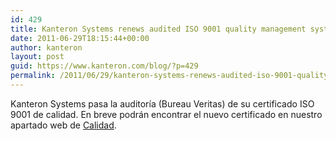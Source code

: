 ```yaml
---
id: 429
title: Kanteron Systems renews audited ISO 9001 quality management system
date: 2011-06-29T18:15:44+00:00
author: kanteron
layout: post
guid: https://www.kanteron.com/blog/?p=429
permalink: /2011/06/29/kanteron-systems-renews-audited-iso-9001-quality-management-system/
---
```

Kanteron Systems pasa la auditoría (Bureau Veritas) de su certificado ISO 9001 de calidad. En breve podrán encontrar el nuevo certificado en nuestro apartado web de [Calidad](https://www.kanteron.com/blog/es/quality-and-partners/).
